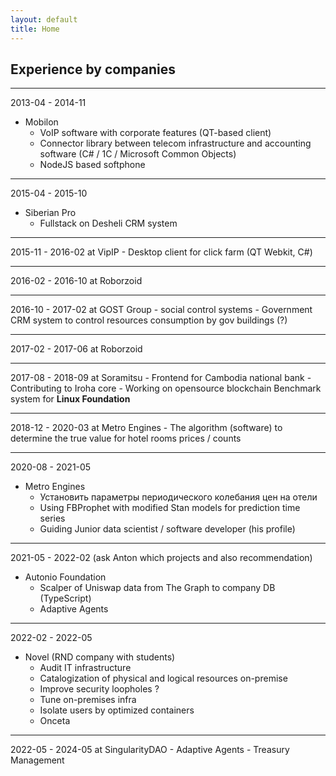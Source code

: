 ```yaml
---
layout: default
title: Home
---
```


## Experience by companies

------------
2013-04 - 2014-11
- Mobilon 
    - VoIP software with corporate features (QT-based client)
    - Connector library between telecom infrastructure and accounting software (C# / 1C / Microsoft Common Objects)
    - NodeJS based softphone


------------
2015-04 - 2015-10
- Siberian Pro 
    - Fullstack on Desheli CRM system


------------
2015-11 - 2016-02
at VipIP
    - Desktop client for click farm (QT Webkit, C#)


------------
2016-02 - 2016-10
at Roborzoid


------------
2016-10 - 2017-02
at GOST Group
    - social control systems
    - Government CRM system to control resources consumption by gov buildings (?)


------------
2017-02 - 2017-06
at Roborzoid


------------
2017-08 - 2018-09
at Soramitsu
    - Frontend for Cambodia national bank
    - Contributing to Iroha core
    - Working on opensource blockchain Benchmark system for **Linux Foundation**


------------
2018-12 - 2020-03
at Metro Engines
    - The algorithm (software) to determine the true value for hotel rooms prices / counts


------------
2020-08 - 2021-05
- Metro Engines
    - Установить параметры периодического колебания цен на отели
    - Using FBProphet with modified Stan models for prediction time series
    - Guiding Junior data scientist / software developer (his profile)


------------
2021-05 - 2022-02
(ask Anton which projects and also recommendation)
- Autonio Foundation
    - Scalper of Uniswap data from The Graph to company DB (TypeScript)
    - Adaptive Agents


------------
2022-02 - 2022-05
- Novel (RND company with students)
    - Audit IT infrastructure
    - Catalogization of physical and logical resources on-premise
    - Improve security loopholes ?
    - Tune on-premises infra
    - Isolate users by optimized containers
    - Onceta


------------
2022-05 - 2024-05
at SingularityDAO
    - Adaptive Agents
    - Treasury Management


